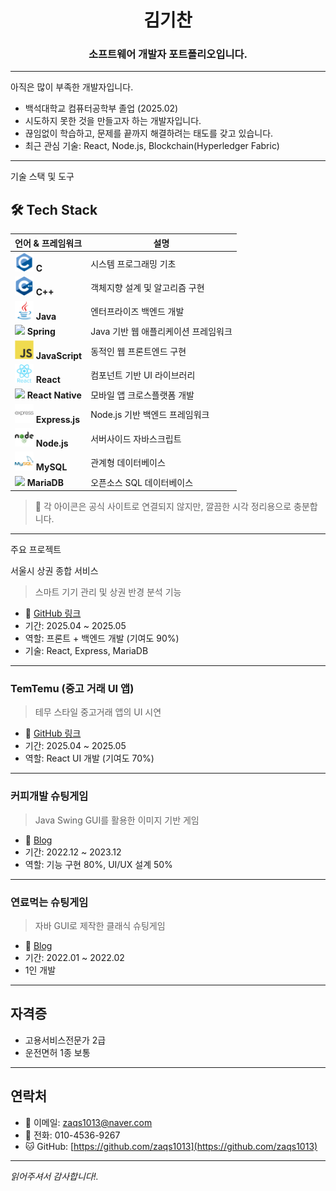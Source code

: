 <h1 align="center">김기찬</h1>
<h3 align="center">소프트웨어 개발자 포트폴리오입니다.</h3>

---

   아직은 많이 부족한 개발자입니다.
   
-  백석대학교 컴퓨터공학부 졸업 (2025.02)
-  시도하지 못한 것을 만들고자 하는 개발자입니다.
-  끊임없이 학습하고, 문제를 끝까지 해결하려는 태도를 갖고 있습니다.
-  최근 관심 기술: React, Node.js, Blockchain(Hyperledger Fabric)

---

기술 스택 및 도구

## 🛠️ Tech Stack

| 언어 & 프레임워크 | 설명 |
|------------------|------|
| <img src="https://raw.githubusercontent.com/devicons/devicon/master/icons/c/c-original.svg" width="30"/> **C** | 시스템 프로그래밍 기초 |
| <img src="https://raw.githubusercontent.com/devicons/devicon/master/icons/cplusplus/cplusplus-original.svg" width="30"/> **C++** | 객체지향 설계 및 알고리즘 구현 |
| <img src="https://raw.githubusercontent.com/devicons/devicon/master/icons/java/java-original.svg" width="30"/> **Java** | 엔터프라이즈 백엔드 개발 |
| <img src="https://www.vectorlogo.zone/logos/springio/springio-icon.svg" width="30"/> **Spring** | Java 기반 웹 애플리케이션 프레임워크 |
| <img src="https://raw.githubusercontent.com/devicons/devicon/master/icons/javascript/javascript-original.svg" width="30"/> **JavaScript** | 동적인 웹 프론트엔드 구현 |
| <img src="https://raw.githubusercontent.com/devicons/devicon/master/icons/react/react-original-wordmark.svg" width="30"/> **React** | 컴포넌트 기반 UI 라이브러리 |
| <img src="https://reactnative.dev/img/header_logo.svg" width="30"/> **React Native** | 모바일 앱 크로스플랫폼 개발 |
| <img src="https://raw.githubusercontent.com/devicons/devicon/master/icons/express/express-original-wordmark.svg" width="30"/> **Express.js** | Node.js 기반 백엔드 프레임워크 |
| <img src="https://raw.githubusercontent.com/devicons/devicon/master/icons/nodejs/nodejs-original-wordmark.svg" width="30"/> **Node.js** | 서버사이드 자바스크립트 |
| <img src="https://raw.githubusercontent.com/devicons/devicon/master/icons/mysql/mysql-original-wordmark.svg" width="30"/> **MySQL** | 관계형 데이터베이스 |
| <img src="https://www.vectorlogo.zone/logos/mariadb/mariadb-icon.svg" width="30"/> **MariaDB** | 오픈소스 SQL 데이터베이스 |

> 📌 각 아이콘은 공식 사이트로 연결되지 않지만, 깔끔한 시각 정리용으로 충분합니다.


---

주요 프로젝트

서울시 상권 종합 서비스
> 스마트 기기 관리 및 상권 반경 분석 기능

- 🔗 [GitHub 링크](https://github.com/zaqs1013/seoulAPI)
- 기간: 2025.04 ~ 2025.05
- 역할: 프론트 + 백엔드 개발 (기여도 90%)
- 기술: React, Express, MariaDB

---

### TemTemu (중고 거래 UI 앱)
> 테무 스타일 중고거래 앱의 UI 시연

- 🔗 [GitHub 링크](https://github.com/zaqs1013/Carrot)
- 기간: 2025.04 ~ 2025.05
- 역할: React UI 개발 (기여도 70%)

---

### 커피개발 슈팅게임
> Java Swing GUI를 활용한 이미지 기반 게임

- 🔗 [Blog](https://blog.naver.com/zaqs1013)
- 기간: 2022.12 ~ 2023.12
- 역할: 기능 구현 80%, UI/UX 설계 50%

---

### 연료먹는 슈팅게임
> 자바 GUI로 제작한 클래식 슈팅게임

- 🔗 [Blog](https://blog.naver.com/zaqs1013)
- 기간: 2022.01 ~ 2022.02
- 1인 개발

---

## 자격증

- 고용서비스전문가 2급
- 운전면허 1종 보통

---

## 연락처

- 📧 이메일: zaqs1013@naver.com  
- 📱 전화: 010-4536-9267  
- 🐱 GitHub: [https://github.com/zaqs1013](https://github.com/zaqs1013)

---

_읽어주셔서 감사합니다!._

